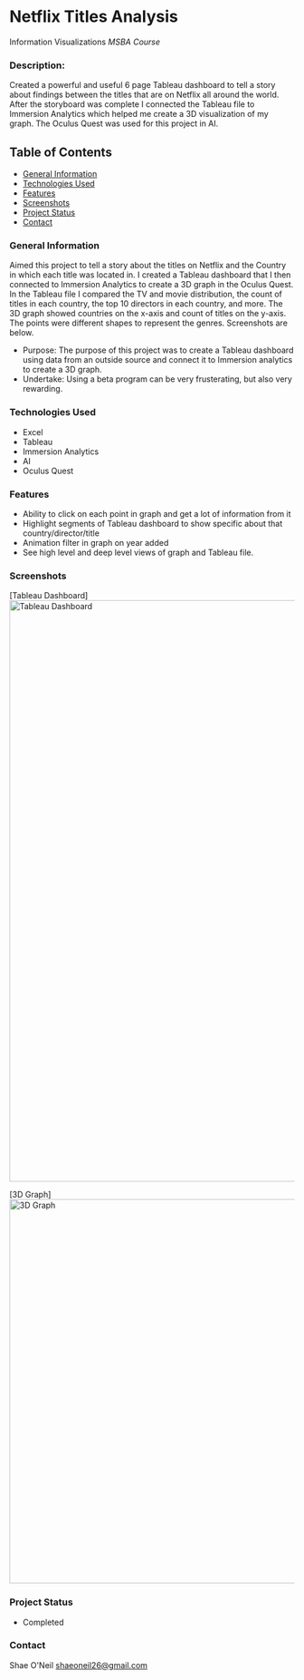 # Netflix Titles Analysis
Information Visualizations *MSBA Course*
### Description: 
Created a powerful and useful 6 page Tableau dashboard to tell a story about findings between the titles that are on Netflix all around the world. After the storyboard was complete I connected the Tableau file to Immersion Analytics which helped me create a 3D visualization of my graph. The Oculus Quest was used for this project in AI.

## Table of Contents
- [General Information](README.md#general-information)
- [Technologies Used](README.md#technologies-used)
- [Features](README.md#features)
- [Screenshots](README.md#screenshots)
- [Project Status](README.md#project-status)
- [Contact](README.md#contact)

### General Information
Aimed this project to tell a story about the titles on Netflix and the Country in which each title was located in. I created a Tableau dashboard that I then connected to Immersion Analytics to create a 3D graph in the Oculus Quest. In the Tableau file I compared the TV and movie distribution, the count of titles in each country, the top 10 directors in each country, and more. The 3D graph showed countries on the x-axis and count of titles on the y-axis. The points were different shapes to represent the genres. Screenshots are below. 
- Purpose: The purpose of this project was to create a Tableau dashboard using data from an outside source and connect it to Immersion analytics to create a 3D graph. 
- Undertake: Using a beta program can be very frusterating, but also very rewarding.

### Technologies Used 
- Excel 
- Tableau 
- Immersion Analytics 
- AI
- Oculus Quest 

### Features
- Ability to click on each point in graph and get a lot of information from it
- Highlight segments of Tableau dashboard to show specific about that country/director/title
- Animation filter in graph on year added 
- See high level and deep level views of graph and Tableau file. 


### Screenshots 
[Tableau Dashboard]<img width="1026" alt="Tableau Dashboard" src="https://user-images.githubusercontent.com/71461886/166571754-9a5741bd-f8e5-474f-887f-ef847d8e3bbb.png">



[3D Graph]<img width="678" alt="3D Graph" src="https://user-images.githubusercontent.com/71461886/166571067-5f17b963-74ee-48d0-929c-e0807fa5eae7.png">

### Project Status
- Completed

### Contact 
Shae O'Neil 
shaeoneil26@gmail.com

